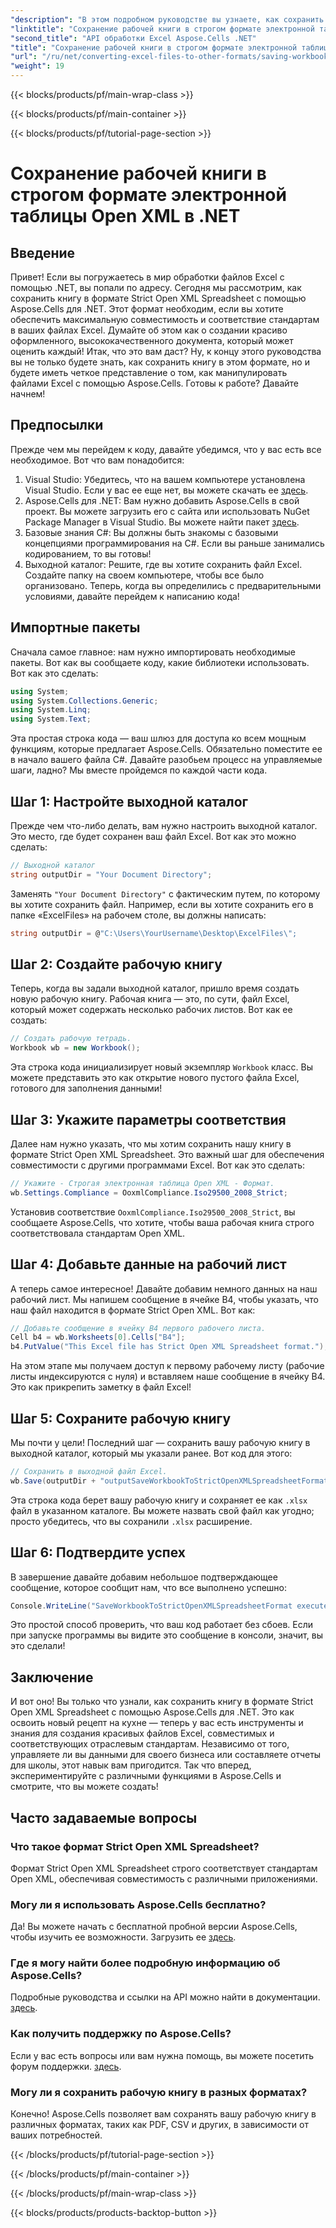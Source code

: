 ```yaml
---
"description": "В этом подробном руководстве вы узнаете, как сохранить книгу в формате Strict Open XML Spreadsheet с помощью Aspose.Cells для .NET."
"linktitle": "Сохранение рабочей книги в строгом формате электронной таблицы Open XML в .NET"
"second_title": "API обработки Excel Aspose.Cells .NET"
"title": "Сохранение рабочей книги в строгом формате электронной таблицы Open XML в .NET"
"url": "/ru/net/converting-excel-files-to-other-formats/saving-workbook-to-strict-open-xml-spreadsheet-format/"
"weight": 19
---
```


{{< blocks/products/pf/main-wrap-class >}}

{{< blocks/products/pf/main-container >}}

{{< blocks/products/pf/tutorial-page-section >}}

# Сохранение рабочей книги в строгом формате электронной таблицы Open XML в .NET

## Введение
Привет! Если вы погружаетесь в мир обработки файлов Excel с помощью .NET, вы попали по адресу. Сегодня мы рассмотрим, как сохранить книгу в формате Strict Open XML Spreadsheet с помощью Aspose.Cells для .NET. Этот формат необходим, если вы хотите обеспечить максимальную совместимость и соответствие стандартам в ваших файлах Excel. Думайте об этом как о создании красиво оформленного, высококачественного документа, который может оценить каждый!
Итак, что это вам даст? Ну, к концу этого руководства вы не только будете знать, как сохранить книгу в этом формате, но и будете иметь четкое представление о том, как манипулировать файлами Excel с помощью Aspose.Cells. Готовы к работе? Давайте начнем!
## Предпосылки
Прежде чем мы перейдем к коду, давайте убедимся, что у вас есть все необходимое. Вот что вам понадобится:
1. Visual Studio: Убедитесь, что на вашем компьютере установлена Visual Studio. Если у вас ее еще нет, вы можете скачать ее [здесь](https://visualstudio.microsoft.com/).
2. Aspose.Cells для .NET: Вам нужно добавить Aspose.Cells в свой проект. Вы можете загрузить его с сайта или использовать NuGet Package Manager в Visual Studio. Вы можете найти пакет [здесь](https://releases.aspose.com/cells/net/).
3. Базовые знания C#: Вы должны быть знакомы с базовыми концепциями программирования на C#. Если вы раньше занимались кодированием, то вы готовы!
4. Выходной каталог: Решите, где вы хотите сохранить файл Excel. Создайте папку на своем компьютере, чтобы все было организовано.
Теперь, когда вы определились с предварительными условиями, давайте перейдем к написанию кода!
## Импортные пакеты
Сначала самое главное: нам нужно импортировать необходимые пакеты. Вот как вы сообщаете коду, какие библиотеки использовать. Вот как это сделать:
```csharp
using System;
using System.Collections.Generic;
using System.Linq;
using System.Text;
```
Эта простая строка кода — ваш шлюз для доступа ко всем мощным функциям, которые предлагает Aspose.Cells. Обязательно поместите ее в начало вашего файла C#. 
Давайте разобьем процесс на управляемые шаги, ладно? Мы вместе пройдемся по каждой части кода.
## Шаг 1: Настройте выходной каталог
Прежде чем что-либо делать, вам нужно настроить выходной каталог. Это место, где будет сохранен ваш файл Excel. Вот как это можно сделать:
```csharp
// Выходной каталог
string outputDir = "Your Document Directory";
```
Заменять `"Your Document Directory"` с фактическим путем, по которому вы хотите сохранить файл. Например, если вы хотите сохранить его в папке «ExcelFiles» на рабочем столе, вы должны написать:
```csharp
string outputDir = @"C:\Users\YourUsername\Desktop\ExcelFiles\";
```
## Шаг 2: Создайте рабочую книгу
Теперь, когда вы задали выходной каталог, пришло время создать новую рабочую книгу. Рабочая книга — это, по сути, файл Excel, который может содержать несколько рабочих листов. Вот как ее создать:
```csharp
// Создать рабочую тетрадь.
Workbook wb = new Workbook();
```
Эта строка кода инициализирует новый экземпляр `Workbook` класс. Вы можете представить это как открытие нового пустого файла Excel, готового для заполнения данными!
## Шаг 3: Укажите параметры соответствия
Далее нам нужно указать, что мы хотим сохранить нашу книгу в формате Strict Open XML Spreadsheet. Это важный шаг для обеспечения совместимости с другими программами Excel. Вот как это сделать:
```csharp
// Укажите - Строгая электронная таблица Open XML - Формат.
wb.Settings.Compliance = OoxmlCompliance.Iso29500_2008_Strict;
```
Установив соответствие `OoxmlCompliance.Iso29500_2008_Strict`, вы сообщаете Aspose.Cells, что хотите, чтобы ваша рабочая книга строго соответствовала стандартам Open XML.
## Шаг 4: Добавьте данные на рабочий лист
А теперь самое интересное! Давайте добавим немного данных на наш рабочий лист. Мы напишем сообщение в ячейке B4, чтобы указать, что наш файл находится в формате Strict Open XML. Вот как:
```csharp
// Добавьте сообщение в ячейку B4 первого рабочего листа.
Cell b4 = wb.Worksheets[0].Cells["B4"];
b4.PutValue("This Excel file has Strict Open XML Spreadsheet format.");
```
На этом этапе мы получаем доступ к первому рабочему листу (рабочие листы индексируются с нуля) и вставляем наше сообщение в ячейку B4. Это как прикрепить заметку в файл Excel!
## Шаг 5: Сохраните рабочую книгу
Мы почти у цели! Последний шаг — сохранить вашу рабочую книгу в выходной каталог, который мы указали ранее. Вот код для этого:
```csharp
// Сохранить в выходной файл Excel.
wb.Save(outputDir + "outputSaveWorkbookToStrictOpenXMLSpreadsheetFormat.xlsx", SaveFormat.Xlsx);
```
Эта строка кода берет вашу рабочую книгу и сохраняет ее как `.xlsx` файл в указанном каталоге. Вы можете назвать свой файл как угодно; просто убедитесь, что вы сохранили `.xlsx` расширение.
## Шаг 6: Подтвердите успех
В завершение давайте добавим небольшое подтверждающее сообщение, которое сообщит нам, что все выполнено успешно:
```csharp
Console.WriteLine("SaveWorkbookToStrictOpenXMLSpreadsheetFormat executed successfully.");
```
Это простой способ проверить, что ваш код работает без сбоев. Если при запуске программы вы видите это сообщение в консоли, значит, вы это сделали!
## Заключение
И вот оно! Вы только что узнали, как сохранить книгу в формате Strict Open XML Spreadsheet с помощью Aspose.Cells для .NET. Это как освоить новый рецепт на кухне — теперь у вас есть инструменты и знания для создания красивых файлов Excel, совместимых и соответствующих отраслевым стандартам.
Независимо от того, управляете ли вы данными для своего бизнеса или составляете отчеты для школы, этот навык вам пригодится. Так что вперед, экспериментируйте с различными функциями в Aspose.Cells и смотрите, что вы можете создать!
## Часто задаваемые вопросы
### Что такое формат Strict Open XML Spreadsheet?
Формат Strict Open XML Spreadsheet строго соответствует стандартам Open XML, обеспечивая совместимость с различными приложениями.
### Могу ли я использовать Aspose.Cells бесплатно?
Да! Вы можете начать с бесплатной пробной версии Aspose.Cells, чтобы изучить ее возможности. Загрузить ее [здесь](https://releases.aspose.com/).
### Где я могу найти более подробную информацию об Aspose.Cells?
Подробные руководства и ссылки на API можно найти в документации. [здесь](https://reference.aspose.com/cells/net/).
### Как получить поддержку по Aspose.Cells?
Если у вас есть вопросы или вам нужна помощь, вы можете посетить форум поддержки. [здесь](https://forum.aspose.com/c/cells/9).
### Могу ли я сохранить рабочую книгу в разных форматах?
Конечно! Aspose.Cells позволяет вам сохранять вашу рабочую книгу в различных форматах, таких как PDF, CSV и других, в зависимости от ваших потребностей.

{{< /blocks/products/pf/tutorial-page-section >}}

{{< /blocks/products/pf/main-container >}}

{{< /blocks/products/pf/main-wrap-class >}}

{{< blocks/products/products-backtop-button >}}